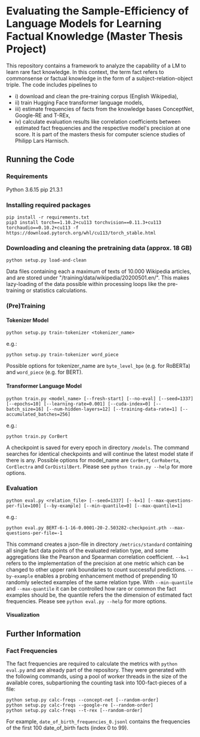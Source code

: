 # Evaluating the Sample-Efficiency of Language Models for Learning Factual Knowledge (Master Thesis Project)

This repository contains a framework to analyze the capability of a LM to learn rare fact knowledge. In this context, the term fact refers to commonsense or factual knowledge in the form of a subject-relation-object triple. The code includes pipelines to
- i) download and clean the pre-training corpus (English Wikipedia),
- ii) train Hugging Face transformer language models, 
- iii) estimate frequencies of facts from the knowledge bases ConceptNet, Google-RE and T-REx, 
- iv) calculate evaluation results like correlation coefficients between estimated fact frequencies and the respective model's precision at one score.
It is part of the masters thesis for computer science studies of Philipp Lars Harnisch.

## Running the Code

### Requirements

Python 3.6.15
pip 21.3.1

### Installing required packages

```
pip install -r requirements.txt
pip3 install torch==1.10.2+cu113 torchvision==0.11.3+cu113 torchaudio==0.10.2+cu113 -f https://download.pytorch.org/whl/cu113/torch_stable.html
```

### Downloading and cleaning the pretraining data (approx. 18 GB)

```
python setup.py load-and-clean
```
Data files containing each a maximum of texts of 10.000 Wikipedia articles, and are stored under "/training/data/wikipedia/20200501.en/". This makes lazy-loading of the data possible within processing loops like the pre-training or statistics calculations.

### (Pre)Training

#### Tokenizer Model
```
python setup.py train-tokenizer <tokenizer_name>
```
e.g.:
```
python setup.py train-tokenizer word_piece
```
Possible options for tokenizer_name are ```byte_level_bpe``` (e.g. for RoBERTa) and ```word_piece``` (e.g. for BERT).

#### Transformer Language Model
```
python train.py <model_name> [--fresh-start] [--no-eval] [--seed=1337] [--epochs=10] [--learning-rate=0.001] [--cuda-index=0] [--batch_size=16] [--num-hidden-layers=12] [--training-data-rate=1] [--accumulated_batches=256]
```
e.g.:
```
python train.py CorBert
```
A checkpoint is saved for every epoch in directory ```/models```. The command searches for identical checkpoints and will continue the latest model state if there is any. Possible options for model_name are ```CorBert```, ```CorRoberta```, ```CorElectra``` and ```CorDistilBert```. Please see ```python train.py --help``` for more options. 

### Evaluation

```
python eval.py <relation_file> [--seed=1337] [--k=1] [--max-questions-per-file=100] [--by-example] [--min-quantile=0] [--max-quantile=1]
```
e.g.:
```
python eval.py BERT-6-1-16-0.0001-20-2.503282-checkpoint.pth --max-questions-per-file=-1
```
This command creates a json-file in directory ```/metrics/standard``` containing all single fact data points of the evaluated relation type, and some aggregations like the Pearson and Spearman correlation coefficient. ```--k=1``` refers to the implementation of the precision at one metric which can be changed to other upper rank boundaries to count successful predictions. ```--by-example``` enables a probing enhancement method of prepending 10 randomly selected examples of the same relation type. With ```--min-quantile``` and  ```--max-quantile``` it can be controlled how rare or common the fact examples should be, the quantile refers the the dimension of estimated fact frequencies.
Please see ```python eval.py --help``` for more options.

#### Visualization


## Further Information

### Fact Frequencies

The fact frequencies are required to calculate the metrics with ```python eval.py``` and are already part of the repository.
They were generated with the following commands, using a pool of worker threads in the size of the available cores, subpartioning the counting task into 100-fact-pieces of a file:
```
python setup.py calc-freqs --concept-net [--random-order]
python setup.py calc-freqs --google-re [--random-order]
python setup.py calc-freqs --t-rex [--random-order]
```

For example, ```date_of_birth_frequencies_0.jsonl``` contains the frequencies of the first 100 date_of_birth facts (index 0 to 99).

